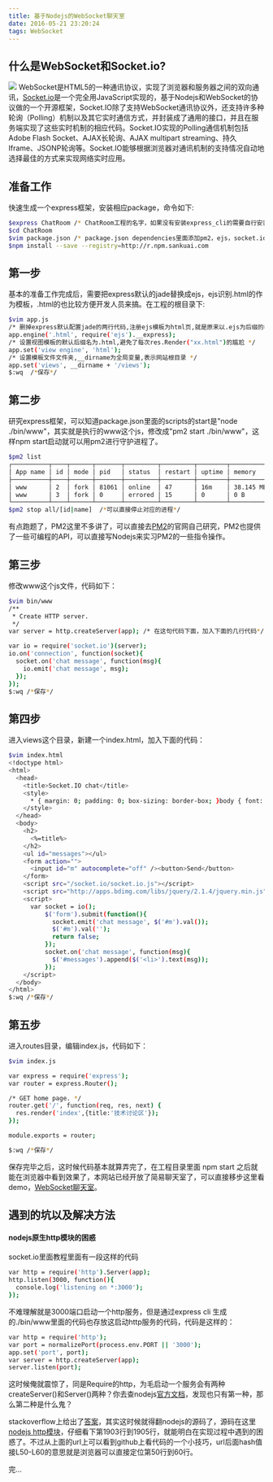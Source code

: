 ```yaml
---
title: 基于Nodejs的WebSocket聊天室
date: 2016-05-21 23:20:24
tags: WebSocket
---
```


## 什么是WebSocket和Socket.io?

![](http://cdn.socket.io/website/imgs/logo.svg)
WebSocket是HTML5的一种通讯协议，实现了浏览器和服务器之间的双向通讯，[Socket.io](http://socket.io/)是一个完全用JavaScript实现的，基于Nodejs和WebSocket的协议做的一个开源框架，Socket.IO除了支持WebSocket通讯协议外，还支持许多种轮询（Polling）机制以及其它实时通信方式，并封装成了通用的接口，并且在服务端实现了这些实时机制的相应代码。Socket.IO实现的Polling通信机制包括Adobe Flash Socket、AJAX长轮询、AJAX multipart streaming、持久Iframe、JSONP轮询等。Socket.IO能够根据浏览器对通讯机制的支持情况自动地选择最佳的方式来实现网络实时应用。


## 准备工作

快速生成一个express框架，安装相应package，命令如下:

``` bash
$express ChatRoom /* ChatRoom工程的名字，如果没有安装express_cli的需要自行安装 */
$cd ChatRoom
$vim package.json /* package.json dependencies里面添加pm2，ejs，socket.io，或者使用npm install对应package */
$npm install --save --registry=http://r.npm.sankuai.com
```

## 第一步

基本的准备工作完成后，需要把express默认的jade替换成ejs，ejs识别.html的作为模板，.html的也比较方便开发人员来搞。在工程的根目录下:

``` bash
$vim app.js
/* 删掉express默认配置jade的两行代码,注册ejs模板为html页,就是原来以.ejs为后缀的模板页，现在的后缀名可以是.html了 */
app.engine('.html', require('ejs').__express);
/* 设置视图模板的默认后缀名为.html,避免了每次res.Render("xx.html")的尴尬 */
app.set('view engine', 'html');
/* 设置模板文件文件夹,__dirname为全局变量,表示网站根目录 */
app.set('views', __dirname + '/views'); 
$:wq  /*保存*/
```

## 第二步

研究express框架，可以知道package.json里面的scripts的start是"node ./bin/www"，其实就是执行的www这个js，修改成"pm2 start ./bin/www"，这样npm start启动就可以用pm2进行守护进程了。

``` bash
$pm2 list
┌──────────┬────┬──────┬───────┬─────────┬─────────┬────────┬─────────────┬──────────┐
│ App name │ id │ mode │ pid   │ status  │ restart │ uptime │ memory      │ watching │
├──────────┼────┼──────┼───────┼─────────┼─────────┼────────┼─────────────┼──────────┤
│ www      │ 2  │ fork │ 81061 │ online  │ 47      │ 16m    │ 38.145 MB   │ disabled │
│ www      │ 3  │ fork │ 0     │ errored │ 15      │ 0      │ 0 B         │ disabled │
└──────────┴────┴──────┴───────┴─────────┴─────────┴────────┴─────────────┴──────────┘
$pm2 stop all/[id|name]  /*可以直接停止对应的进程*/
```

有点跑题了，PM2这里不多讲了，可以直接去[PM2](http://pm2.keymetrics.io/docs/usage/pm2-api/#programmatic-api)的官网自己研究，PM2也提供了一些可编程的API，可以直接写Nodejs来实习PM2的一些指令操作。

## 第三步 

修改www这个js文件，代码如下：

``` bash
$vim bin/www
/**
 * Create HTTP server.
 */
var server = http.createServer(app); /* 在这句代码下面，加入下面的几行代码*/

var io = require('socket.io')(server);
io.on('connection', function(socket){
  socket.on('chat message', function(msg){
    io.emit('chat message', msg);
  });
});
$:wq /*保存*/
```

## 第四步 

进入views这个目录，新建一个index.html，加入下面的代码：

``` bash
$vim index.html
<!doctype html>
<html>
  <head>
    <title>Socket.IO chat</title>
    <style>
      * { margin: 0; padding: 0; box-sizing: border-box; }body { font: 13px Helvetica, Arial; }form { background: #000; padding: 3px; position: fixed; bottom: 0; width: 100%; }form input { border: 0; padding: 10px; width: 90%; margin-right: .5%; }form button { width: 9%; background: rgb(130, 224, 255); border: none; padding: 10px; }#messages { list-style-type: none; margin: 0; padding: 0; }#messages li { padding: 5px 10px; }#messages li:nth-child(odd) { background: #eee; }
    </style>
  </head>
  <body>
    <h2>
      <%=title%>
    </h2>
    <ul id="messages"></ul>
    <form action="">
      <input id="m" autocomplete="off" /><button>Send</button>
    </form>
	<script src="/socket.io/socket.io.js"></script>
	<script src="http://apps.bdimg.com/libs/jquery/2.1.4/jquery.min.js"></script>
	<script>
	  var socket = io();
		  $('form').submit(function(){
		    socket.emit('chat message', $('#m').val());
		    $('#m').val('');
		    return false;
		  });
		  socket.on('chat message', function(msg){
		    $('#messages').append($('<li>').text(msg));
		  });
	</script>
  </body>
</html>
$:wq /*保存*/
```

## 第五步

进入routes目录，编辑index.js，代码如下：

``` bash
$vim index.js

var express = require('express');
var router = express.Router();

/* GET home page. */
router.get('/', function(req, res, next) {
  res.render('index',{title:'技术讨论区'});
});

module.exports = router;

$:wq /*保存*/
```
保存完毕之后，这时候代码基本就算弄完了，在工程目录里面 npm start 之后就能在浏览器中看到效果了，本网站已经开放了简易聊天室了，可以直接移步这里看demo，[WebSocket聊天室](http://m.codefilled.com/)。

## 遇到的坑以及解决方法

#### nodejs原生http模块的困惑

socket.io里面教程里面有一段这样的代码
``` bash
var http = require('http').Server(app);
http.listen(3000, function(){
  console.log('listening on *:3000');
});
```

不难理解就是3000端口启动一个http服务，但是通过express cli 生成的./bin/www里面的代码也存放这启动http服务的代码，代码是这样的：

``` bash
var http = require('http');
var port = normalizePort(process.env.PORT || '3000');
app.set('port', port);
var server = http.createServer(app);
server.listen(port);
```

这时候俺就震惊了，同是Require的http，为毛启动一个服务会有两种createServer()和Server()两种？你去查nodejs[官方文档](https://nodejs.org/api/http.html)，发现也只有第一种，那么第二种是什么鬼？

stackoverflow上给出了[答案](http://stackoverflow.com/questions/26921117/http-createserverapp-v-http-serverapp)，其实这时候就得翻nodejs的源码了，源码在这里[nodejs http模块](https://github.com/nodejs/node-v0.x-archive/blob/523929c9272a53c9429616564a45f2af59670e47/lib/http.js#L1903-L1905)，仔细看下第1903行到1905行，就能明白在实现过程中遇到的困惑了。不过从上面的url上可以看到github上看代码的一个小技巧，url后面hash值接L50-L60的意思就是浏览器可以直接定位第50行到60行。

完...







